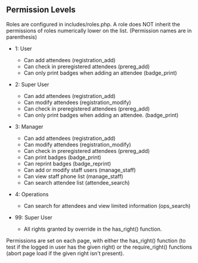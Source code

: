 Permission Levels
-----------------

Roles are configured in includes/roles.php. A role does NOT inherit the permissions of 
roles numerically lower on the list. (Permission names are in parenthesis)

- 1: User
    + Can add attendees (registration_add)
    + Can check in preregistered attendees (prereg_add)
    + Can only print badges when adding an attendee (badge_print)
  
- 2: Super User
    + Can add attendees (registration_add)
    + Can modify attendees (registration_modify)
    + Can check in preregistered attendees (prereg_add)
    + Can only print badges when adding an attendee. (badge_print)
  
- 3: Manager
    + Can add attendees (registration_add)
    + Can modify attendees (registration_modify)
    + Can check in preregistered attendees (prereg_add)
    + Can print badges (badge_print)
    + Can reprint badges (badge_reprint)
    + Can add or modify staff users (manage_staff)
    + Can view staff phone list (manage_staff)
    + Can search attendee list (attendee_search)
  
- 4: Operations
    + Can search for attendees and view limited information (ops_search)
  
- 99: Super User
    + All rights granted by override in the has_right() function.
    
    
Permissions are set on each page, with either the has_right() function (to test if the logged in 
user has the given right) or the require_right() functions (abort page load if the given right
isn't present).

    